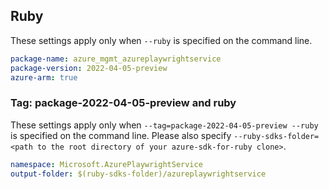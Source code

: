 ## Ruby

These settings apply only when `--ruby` is specified on the command line.

```yaml
package-name: azure_mgmt_azureplaywrightservice
package-version: 2022-04-05-preview
azure-arm: true
```

### Tag: package-2022-04-05-preview and ruby

These settings apply only when `--tag=package-2022-04-05-preview --ruby` is specified on the command line.
Please also specify `--ruby-sdks-folder=<path to the root directory of your azure-sdk-for-ruby clone>`.

```yaml $(tag) == 'package-2022-04-05-preview' && $(ruby)
namespace: Microsoft.AzurePlaywrightService
output-folder: $(ruby-sdks-folder)/azureplaywrightservice
```